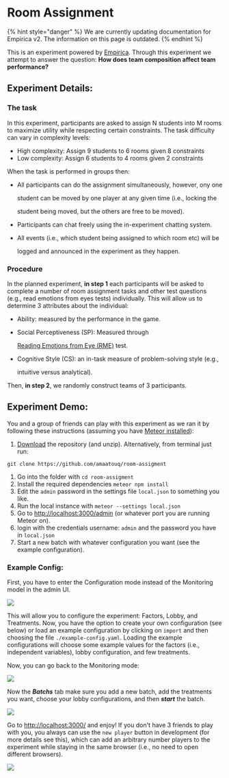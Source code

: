 # Room Assignment

{% hint style="danger" %}
We are currently updating documentation for Empirica v2. The information on
this page is outdated.
{% endhint %}

This is an experiment powered by [Empirica](https://github.com/empiricaly/empirica). Through this experiment we attempt to answer the question: **How does team composition affect team performance?**

## Experiment Details:

### The task

In this experiment, participants are asked to assign N students into M rooms to maximize utility while respecting certain constraints. The task difficulty can vary in complexity levels:

- High complexity: Assign 9 students to 6 rooms given 8 constraints
- Low complexity: Assign 6 students to 4 rooms given 2 constraints

When the task is performed in groups then:

- All participants can do the assignment simultaneously, however, ony one

  student can be moved by one player at any given time (i.e., locking the

  student being moved, but the others are free to be moved).

- Participants can chat freely using the in-experiment chatting system.
- All events (i.e., which student being assigned to which room etc) will be

  logged and announced in the experiment as they happen.

### Procedure

In the planned experiment, **in step 1** each participants will be asked to complete a number of room assignment tasks and other test questions (e.g., read emotions from eyes tests) individually. This will allow us to determine 3 attributes about the individual:

- Ability: measured by the performance in the game.
- Social Perceptiveness (SP): Measured through

  [Reading Emotions from Eye (RME)](https://github.com/amaatouq/RME_test) test.

- Cognitive Style (CS): an in-task measure of problem-solving style (e.g.,

  intuitive versus analytical).

Then, **in step 2**, we randomly construct teams of 3 participants.

## Experiment Demo:

You and a group of friends can play with this experiment as we ran it by following these instructions (assuming you have [Meteor installed](https://www.meteor.com/install)):

1. [Download](https://github.com/amaatouq/room-assigment.git) the repository (and unzip). Alternatively, from terminal just run:

```
git clone https://github.com/amaatouq/room-assigment
```

1. Go into the folder with `cd room-assigment`
2. Install the required dependencies `meteor npm install`
3. Edit the `admin` password in the settings file `local.json` to something you like.
4. Run the local instance with `meteor --settings local.json`
5. Go to [http://localhost:3000/admin](http://localhost:3000/admin) (or whatever port you are running Meteor on).
6. login with the credentials username: `admin` and the password you have in `local.json`
7. Start a new batch with whatever configuration you want (see the example configuration).

### Example Config:

First, you have to enter the Configuration mode instead of the Monitoring model in the admin UI.

![](https://raw.githubusercontent.com/amaatouq/room-assigment/master/readme_screenshots/configuration_mode.png)

This will allow you to configure the experiment: Factors, Lobby, and Treatments. Now, you have the option to create your own configuration (see below) or load an example configuration by clicking on `import` and then choosing the file `./example-config.yaml`. Loading the example configurations will choose some example values for the factors (i.e., independent variables), lobby configuration, and few treatments.

Now, you can go back to the Monitoring mode:

![](https://raw.githubusercontent.com/amaatouq/room-assigment/master/readme_screenshots/monitoring_mode.png)

Now the _**Batchs**_ tab make sure you add a new batch, add the treatments you want, choose your lobby configurations, and then _**start**_ the batch.

![](https://raw.githubusercontent.com/amaatouq/room-assigment/master/readme_screenshots/new_batch.png)

Go to [http://localhost:3000/](http://localhost:3000) and enjoy! If you don't have 3 friends to play with you, you always can use the `new player` button in development (for more details see this), which can add an arbitrary number players to the experiment while staying in the same browser (i.e., no need to open different browsers).

![](https://raw.githubusercontent.com/amaatouq/room-assigment/master/readme_screenshots/game.png)
